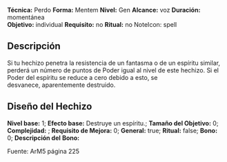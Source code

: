 
**Técnica:** Perdo
**Forma:** Mentem
**Nivel:** Gen
**Alcance:** voz 
**Duración:** momentánea  
**Objetivo:** individual
**Requisito:** no
**Ritual:** no
NoteIcon: spell




## Descripción 
<p>Si tu hechizo penetra la resistencia de un fantasma o de un espíritu similar, perderá un número de puntos de Poder igual al nivel de este hechizo. Si el Poder del espíritu se reduce a cero debido a esto, se desvanece, aparentemente destruido.</p>

## Diseño del Hechizo 

**Nivel base:** 1; **Efecto base:** Destruye un espíritu.;  **Tamaño del **Objetivo:**** 0; **Complejidad:** ; **Requisito de Mejora:** 0; **General:** true; **Ritual:** false; **Bono:** 0; **Descripción del** **Bono:** 

Fuente: ArM5 página 225